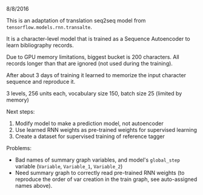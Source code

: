 8/8/2016

This is an adaptation of translation seq2seq model from `tensorflow.models.rnn.transalte`.

It is a character-level model that is trained as a Sequence Autoencoder to learn bibliography records.

Due to GPU memory limitations, biggest bucket is 200 characters. All records longer than that are ignored (not used during the training).

After about 3 days of training it learned to memorize the input character sequence and reproduce it.

3 levels, 256 units each, vocabulary size 150, batch size 25 (limited by memory)

Next steps:

1. Modify model to make a prediction model, not autoencoder
2. Use learned RNN weights as pre-trained weights for supervised learning
3. Create a dataset for supervised training of reference tagger

Problems:

* Bad names of summary graph variables, and model's `global_step` variable (`Variable`, `Variable_1`, `Variable_2`)
* Need summary graph to correctly read pre-trained RNN weights (to reproduce the order of var creation in the train graph, see auto-assigned names above).